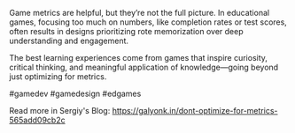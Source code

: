Game metrics are helpful, but they’re not the full picture. In educational games, focusing too much on numbers, like completion rates or test scores, often results in designs prioritizing rote memorization over deep understanding and engagement.

The best learning experiences come from games that inspire curiosity, critical thinking, and meaningful application of knowledge—going beyond just optimizing for metrics.



#gamedev #gamedesign #edgames

Read more in Sergiy's Blog: https://galyonk.in/dont-optimize-for-metrics-565add09cb2c